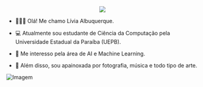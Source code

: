 <!--título-->
<div align="center">
  <a href="https://git.io/typing-svg">
    <img src="https://readme-typing-svg.demolab.com?font=Fira&size=18&duration=5000&pause=100&color=F7F7F7FF&center=true&vCenter=true&width=435&lines=Welcome!👋 " />
  </a>
</div>

<!-- Presentation -->
<p>

  - 👩🏽‍💻 Olá! Me chamo Lívia Albuquerque.
   
  - 💻 Atualmente sou estudante de Ciência da Computação pela Universidade Estadual da Paraíba (UEPB).
   
  - 🤖 Me interesso pela área de AI e Machine Learning.
    
  - 🌱 Além disso, sou apainoxada por fotografia, música e todo tipo de arte.
</p>

<!-- GIF -->
<p align="left">
  <img align="center" src="https://github.com/VariableBee/VariableBee/assets/77739311/4e9f41af-6b57-49a7-b15a-74322e96b4d7" alt="Imagem">
</p>



